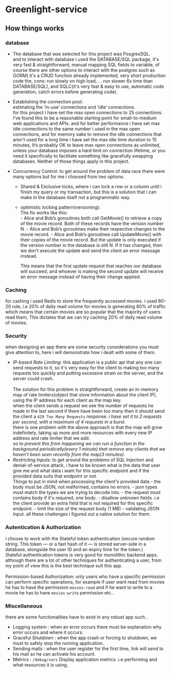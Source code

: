 # Greenlight-service

## How things works

### database

- The database that was selected for this project was PosgresSQL. <br/>
  and to interact with database i used the DATABASE/SQL package, it's very fast & straightforward, manual mapping SQL fields to variable, of course there are other options to interact with the postgres such as GORM( it's a CRUD function already implemented, very short production code the, cons: run slowly on high load, ... run slower 6x time than DATABASE/SQL), and SQLC(it's very fast & easy to use, automatic code generation, catch errors before generating code).

- Establishing the connection pool:<br/>
  estimating the ‘in-use’ connections and ‘idle’ connections.<br/>
  for this project i have set the max open connections to 25 connections. I’ve found this to be a reasonable starting point for small-to-medium web applications and APIs.
  and for better performance i have set max idle connections to the same number i used in the max open connections, and for memory sake to remove the idle connections that aren't used for a long time i have set the max idle time duration to 15 minutes, It’s probably OK to leave max open connections as unlimited, unless your database imposes a hard limit on connection lifetime, or you need it specifically to facilitate something like gracefully swapping databases. Neither of those things apply in this project.

- Concurrency Control:
  to get around the problem of data race there were many options but for me i choosed from two options.<br/>

  - Shared & Exclusive locks, where i can lock a row or a column until i finish my query or my transaction, but this is a solution that i can make in the database itself not a programmatic way.
  - optimistic locking pattern(versioning):<br/>
    The fix works like this:<br/> - Alice and Bob’s goroutines both call GetMovie() to retrieve a copy of the movie record. Both of these records have the version number N. - Alice and Bob’s goroutines make their respective changes to the movie record. - Alice and Bob’s goroutines call UpdateMovie() with their copies of the movie record. But the update is only executed if the version number in the database is still N. If it has changed, then we don’t execute the update and send the client an error message instead.

    This means that the first update request that reaches our database will succeed, and whoever is making the second update will receive an error message instead of having their change applied.

### Caching

for cashing i used Redis to store the frequently accessed movies.
i used 80-20 rule, i.e 20% of daily read volume for movies is generating 80% of traffic which means that certain movies are so popular that the majority of users read them, This dictates that we can try caching 20% of daily read volume of movies.

### Security

when designing an app there are some security considerations you must give attention to, here i will demonstrate how i dealt with some of them.

- _IP-based Rate Limiting_: this application is a public api that any one can send requests to it, so it's very easy for the client to making too many requests too quickly and putting excessive strain on the server, and the server could crash.<br/>
  <br/>
  The solution for this problem is straightforward, create an in-memory map of rate limiters(object that store information about the client IP), using the IP address for each client as the map key.<br/>
  when the client sends a request we see the number of requests he made in the last second if there have been too many then it should send the client a `429 Too Many Requests` response.
  _i have set it to 2 requests per second, with a maximum of 4 requests in a burst._
  <br/>
  there is one problem with the above approach is that the map will grow indefinitely, taking up more and more resources with every new IP address and rate limiter that we add.<br />
  _so to prevent this from happening we can run a function in the background periodically(every 1 minute) that remove any clients that we haven’t been seen recently from the map(3 minutes)._
- _Restricting Inputs:_ to get around the problems of SQL Injection and denial-of-service attack, i have to be known what is the data that user give me and what data i want for this specific endpoint and if the provided data suits that endpoint or not.<br />
  Things to put in mind when processing the client's provided data - the body must be JSON, not malformed, contains no errors. - json types must match the types we are trying to decode into. - the request must contains body if it's required, _one body_. - disallow unknown fields .i.e the client provide an extra field that is not required for this specific endpoint. - limit the size of the request body (1 MB) - validating JSON Input.
  all these challenges i figured out a native solution for them.

### Autentication & Authorization

i choose to work with the Stateful token authentication (secure random string. This token — or a fast hash of it — is stored server-side in a database, alongside the user ID and an expiry time for the token.)<br/>
Stateful authentication tokens is very good for monolithic backend apps.<br />
although there are a lot of other techniques for authenticating a user, from my point of view this is the best technique suit this app.
<br /><br />
Permission-based Authorization: only users who have a specific permission can perform specific operations, for example if user want read from movies he has to have the permission `movies:read` and if he want to write to a movie he has to have `movies:write` permission etc..

### Miscellaneous

there are some functionalities have to exist in any robust app such..<br/>

- Logging system : when an error occurs there must be explanation why error occurs and where it occurs.
- Graceful Shutdown : when the app crash or forcing to shutdown, we must to safely stop the running application.
- Sending mails : when the user register for the first time, link will send to his mail so he can activate his account.
- Metrics : `/debug/vars` Display application metrics .i.e
  performing and what resources it is using.
